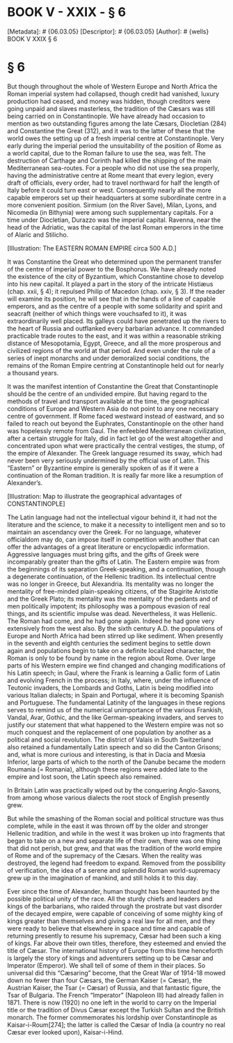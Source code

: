 # BOOK V - XXIX - § 6
[Metadata]: # {06.03.05}
[Descriptor]: # {06.03.05}
[Author]: # {wells}
BOOK V
XXIX
§ 6
# § 6
But though throughout the whole of Western Europe and North Africa the Roman
imperial system had collapsed, though credit had vanished, luxury production
had ceased, and money was hidden, though creditors were going unpaid and slaves
masterless, the tradition of the Cæsars was still being carried on in
Constantinople. We have already had occasion to mention as two outstanding
figures among the late Cæsars, Diocletian (284) and Constantine the Great
(312), and it was to the latter of these that the world owes the setting up of
a fresh imperial centre at Constantinople. Very early during the imperial
period the unsuitability of the position of Rome as a world capital, due to the
Roman failure to use the sea, was felt. The destruction of Carthage and Corinth
had killed the shipping of the main Mediterranean sea-routes. For a people who
did not use the sea properly, having the administrative centre at Rome meant
that every legion, every draft of officials, every order, had to travel
northward for half the length of Italy before it could turn east or west.
Consequently nearly all the more capable emperors set up their headquarters at
some subordinate centre in a more convenient position. Sirmium (on the River
Save), Milan, Lyons, and Nicomedia (in Bithynia) were among such supplementary
capitals. For a time under Diocletian, Durazzo was the imperial capital.
Ravenna, near the head of the Adriatic, was the capital of the last Roman
emperors in the time of Alaric and Stilicho.

[Illustration: The EASTERN ROMAN EMPIRE circa 500 A.D.]

It was Constantine the Great who determined upon the permanent transfer of the
centre of imperial power to the Bosphorus. We have already noted the existence
of the city of Byzantium, which Constantine chose to develop into his new
capital. It played a part in the story of the intricate Histiæus (chap. xxii, §
4); it repulsed Philip of Macedon (chap. xxiv, § 3). If the reader will examine
its position, he will see that in the hands of a line of capable emperors, and
as the centre of a people with some solidarity and spirit and seacraft (neither
of which things were vouchsafed to it), it was extraordinarily well placed. Its
galleys could have penetrated up the rivers to the heart of Russia and
outflanked every barbarian advance. It commanded practicable trade routes to
the east, and it was within a reasonable striking distance of Mesopotamia,
Egypt, Greece, and all the more prosperous and civilized regions of the world
at that period. And even under the rule of a series of inept monarchs and under
demoralized social conditions, the remains of the Roman Empire centring at
Constantinople held out for nearly a thousand years.

It was the manifest intention of Constantine the Great that Constantinople
should be the centre of an undivided empire. But having regard to the methods
of travel and transport available at the time, the geographical conditions of
Europe and Western Asia do not point to any one necessary centre of government.
If Rome faced westward instead of eastward, and so failed to reach out beyond
the Euphrates, Constantinople on the other hand was hopelessly remote from
Gaul. The enfeebled Mediterranean civilization, after a certain struggle for
Italy, did in fact let go of the west altogether and concentrated upon what
were practically the central vestiges, the stump, of the empire of Alexander.
The Greek language resumed its sway, which had never been very seriously
undermined by the official use of Latin. This “Eastern” or Byzantine empire is
generally spoken of as if it were a continuation of the Roman tradition. It is
really far more like a resumption of Alexander’s.

[Illustration: Map to illustrate the geographical advantages of CONSTANTINOPLE]

The Latin language had not the intellectual vigour behind it, it had not the
literature and the science, to make it a necessity to intelligent men and so to
maintain an ascendancy over the Greek. For no language, whatever officialdom
may do, can impose itself in competition with another that can offer the
advantages of a great literature or encyclopædic information. Aggressive
languages must bring gifts, and the gifts of Greek were incomparably greater
than the gifts of Latin. The Eastern empire was from the beginnings of its
separation Greek-speaking, and a continuation, though a degenerate
continuation, of the Hellenic tradition. Its intellectual centre was no longer
in Greece, but Alexandria. Its mentality was no longer the mentality of
free-minded plain-speaking citizens, of the Stagirite Aristotle and the Greek
Plato; its mentality was the mentality of the pedants and of men politically
impotent; its philosophy was a pompous evasion of real things, and its
scientific impulse was dead. Nevertheless, it was Hellenic. The Roman had come,
and he had gone again. Indeed he had gone very extensively from the west also.
By the sixth century A.D. the populations of Europe and North Africa had been
stirred up like sediment. When presently in the seventh and eighth centuries
the sediment begins to settle down again and populations begin to take on a
definite localized character, the Roman is only to be found by name in the
region about Rome. Over large parts of his Western empire we find changed and
changing modifications of his Latin speech; in Gaul, where the Frank is
learning a Gallic form of Latin and evolving French in the process; in Italy,
where, under the influence of Teutonic invaders, the Lombards and Goths, Latin
is being modified into various Italian dialects; in Spain and Portugal, where
it is becoming Spanish and Portuguese. The fundamental Latinity of the
languages in these regions serves to remind us of the numerical unimportance of
the various Frankish, Vandal, Avar, Gothic, and the like German-speaking
invaders, and serves to justify our statement that what happened to the Western
empire was not so much conquest and the replacement of one population by
another as a political and social revolution. The district of Valais in South
Switzerland also retained a fundamentally Latin speech and so did the Canton
Grisons; and, what is more curious and interesting, is that in Dacia and Mœsia
Inferior, large parts of which to the north of the Danube became the modern
Roumania (= Romania), although these regions were added late to the empire and
lost soon, the Latin speech also remained.

In Britain Latin was practically wiped out by the conquering Anglo-Saxons, from
among whose various dialects the root stock of English presently grew.

But while the smashing of the Roman social and political structure was thus
complete, while in the east it was thrown off by the older and stronger
Hellenic tradition, and while in the west it was broken up into fragments that
began to take on a new and separate life of their own, there was one thing that
did not perish, but grew, and that was the tradition of the world empire of
Rome and of the supremacy of the Cæsars. When the reality was destroyed, the
legend had freedom to expand. Removed from the possibility of verification, the
idea of a serene and splendid Roman world-supremacy grew up in the imagination
of mankind, and still holds it to this day.

Ever since the time of Alexander, human thought has been haunted by the
possible political unity of the race. All the sturdy chiefs and leaders and
kings of the barbarians, who raided through the prostrate but vast disorder of
the decayed empire, were capable of conceiving of some mighty king of kings
greater than themselves and giving a real law for all men, and they were ready
to believe that elsewhere in space and time and capable of returning presently
to resume his supremacy, Cæsar had been such a king of kings. Far above their
own titles, therefore, they esteemed and envied the title of Cæsar. The
international history of Europe from this time henceforth is largely the story
of kings and adventurers setting up to be Cæsar and Imperator (Emperor). We
shall tell of some of them in their places. So universal did this “Cæsaring”
become, that the Great War of 1914-18 mowed down no fewer than four Cæsars, the
German Kaiser (= Cæsar), the Austrian Kaiser, the Tsar (= Cæsar) of Russia, and
that fantastic figure, the Tsar of Bulgaria. The French “Imperator” (Napoleon
III) had already fallen in 1871. There is now (1920) no one left in the world
to carry on the Imperial title or the tradition of Divus Cæsar except the
Turkish Sultan and the British monarch. The former commemorates his lordship
over Constantinople as Kaisar-i-Roum[274]; the latter is called the Cæsar of
India (a country no real Cæsar ever looked upon), Kaisar-i-Hind.

